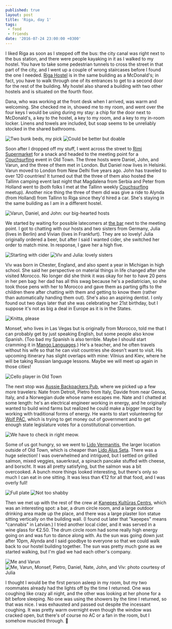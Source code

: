 ```yaml
---
published: true
layout: post
title: 'Riga, day 1'
tags:
 - food
 - friends
date: '2016-07-24 23:00:00 +0300'
---
```

I liked Riga as soon as I stepped off the bus: the city canal was right next to the bus station, and there were people kayaking in it as I walked to my hostel. You have to take some pedestrian tunnels to cross the street in that part of the city, and I went up a couple of wrong staircases before I found the one I needed. [Riga Hostel][riga-hostel] is in the same building as a McDonald's; in fact, you have to walk through one of its entrances to get to a second door for the rest of the building. My hostel also shared a building with two other hostels and is situated on the fourth floor.

<!--more-->

Dana, who was working at the front desk when I arrived, was warm and welcoming. She checked me in, showed me to my room, and went over the four keys I would be using during my stay: a chip for the door next to McDonald's, a key to the hostel, a key to my room, and a key to my in-room locker. Linens and towels are included, but soap seems to be unreliably stocked in the shared bathrooms.

![Two bunk beds, my pick]({{site.baseurl}}/images/2016/07/24/riga-day-1/rigahostel-bunkbeds.jpeg)
![Could be better but doable]({{site.baseurl}}/images/2016/07/24/riga-day-1/rigahostel-shower.jpeg)

Soon after I dropped off my stuff, I went across the street to [Rimi Supermarket][rimi-lv] for a snack and headed to the meeting point for a [Couchsurfing][couchsurfing] event in Old Town. The three hosts were Daniel, John, and Varun, and the three of them met in London. But Daniel now lives in Helsinki. Varun moved to London from New Delhi five years ago. John has traveled to over 120 countries! It turned out that the three of them also hosted the Tallinn camping event last night that Magdalena from Serbia and Peter from Holland went to (both folks I met at the Tallinn weekly [Couchsurfing][couchsurfing] meetup). Another nice thing the three of them did was give a ride to Alynda (from Holland) from Tallinn to Riga since they'd hired a car. She's staying in the same building as I am in a different hostel.

![Varun, Daniel, and John: our big-hearted hosts]({{site.baseurl}}/images/2016/07/24/riga-day-1/kanepes-hosts.jpeg)

We started by waiting for possible latecomers at [the bar](https://www.facebook.com/garazabars) next to the meeting point. I got to chatting with our hosts and two sisters from Germany, Julia (lives in Berlin) and Vivian (lives in Frankfurt). They are so lovely! Julia originally ordered a beer, but after I said I wanted cider, she switched her order to match mine. In response, I gave her a high five.

![Starting with cider]({{site.baseurl}}/images/2016/07/24/riga-day-1/garazas-cider.jpeg)
![Viv and Julia: lovely sisters]({{site.baseurl}}/images/2016/07/24/riga-day-1/kanepes-sisters.jpeg)

Viv was born in Chester, England, and also spent a year in Michigan in high school. She said her perspective on material things in life changed after she visited Morocco. No longer did she think it was okay for her to have 20 pens in her pen bag: her dad has all this swag because he's a pediatrician, so she took those pens with her to Morocco and gave them as parting gifts to the children there after chatting with them and getting to know them (rather than automatically handing them out). She's also an aspiring dentist. I only found out two days later that she was celebrating her 21st birthday, but I suppose it's not as big a deal in Europe as it is in the States.

![Knitta, please]({{site.baseurl}}/images/2016/07/24/riga-day-1/cs-knitta.jpeg)

Monsef, who lives in Las Vegas but is originally from Morocco, told me that I can probably get by just speaking English, but some people also know Spanish. (Too bad my Spanish is also terrible. Maybe I should start cramming it in [Mango Languages](https://www.mangolanguages.com).) He's a teacher, and he often travels without his wife so that he can visit countries she doesn't want to visit. His upcoming itinerary has slight overlaps with mine: Vilnius and Kiev, where he will be taking Russian language lessons. Maybe we will meet up again in those cities!

![Cello player in Old Town]({{site.baseurl}}/images/2016/07/24/riga-day-1/cs-cello.jpeg)

The next stop was [Aussie Backpackers Pub](http://www.aussiepubriga.com), where we picked up a few more travelers: Nate from Detroit, Pietro from Italy, Davide from near Genoa, Italy, and a Norwegian dude whose name escapes me. Nate and I chatted at some length: he's an electrical engineer working in energy, and he originally wanted to build wind farms but realized he could make a bigger impact by working with traditional forms of energy. He wants to start volunteering for [Wolf PAC](http://www.wolf-pac.com), which is trying to get money out of government and to get enough state legislature votes for a constitutional convention.

![We have to check in right meow.]({{site.baseurl}}/images/2016/07/24/riga-day-1/abp-cathostel.jpeg)

Some of us got hungry, so we went to [Lido Vermanitis](http://www.lido.lv/eng/companies/restaurants/vermanitis/), the larger location outside of Old Town, which is cheaper than [Lido Alus Seta](http://www.lido.lv/eng/companies/restaurants/alus_seta/). There was a huge selection! I was overwhelmed and intrigued, but I settled on grilled salmon, mixed veggies, sauerkraut, a spinach pancake stuffed with cheese, and borscht. It was all pretty satisfying, but the salmon was a bit overcooked. A bunch more things looked interesting, but there's only so much I can eat in one sitting. It was less than €12 for all that food, and I was overly full!

![Full plate]({{site.baseurl}}/images/2016/07/24/riga-day-1/lido-dinner.jpeg)
![Not too shabby]({{site.baseurl}}/images/2016/07/24/riga-day-1/lido-receipt.jpeg)

Then we met up with the rest of the crew at [Kaņepes Kultūras Centrs](http://www.kanepes.lv), which was an interesting spot: a bar, a drum circle room, and a large outdoor drinking area made up the place, and there was a large plaster lion statue sitting vertically on the building wall. (I found out later that "kaņepes" means "cannabis" in Latvian.) I tried another local cider, and it was served in a wine glass for €2.50. The drum circle room had some really high energy going on and was fun to dance along with. As the sun was going down just after 10pm, Alynda and I said goodbye to everyone so that we could walk back to our hostel building together. The sun was pretty much gone as we started walking, but I'm glad we had each other's company.

![Me and Varun]({{site.baseurl}}/images/2016/07/24/riga-day-1/kanepes-varunme.jpeg)
![Me, Varun, Monsef, Pietro, Daniel, Nate, John, and Viv: photo courtesy of Julia]({{site.baseurl}}/images/2016/07/24/riga-day-1/kanepes-group.jpeg)

I thought I would be the first person asleep in my room, but my two roommates already had the lights off by the time I returned. One was coughing like crazy all night, and the other was looking at her phone for a bit before sleeping. No one was using the showers by the time I returned, so that was nice. I was exhausted and passed out despite the incessant coughing. It was pretty warm overnight even though the window was cracked open, but there's of course no AC or a fan in the room, but I somehow muscled through. :muscle:

[couchsurfing]: https://www.couchsurfing.com
[riga-hostel]: http://www.rigahostel.com.lv
[rimi-lv]: https://www.rimi.lv
